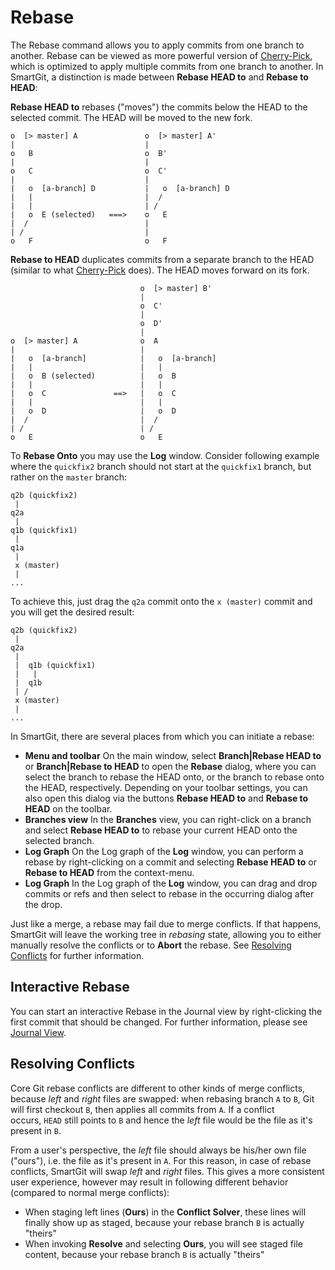 # Rebase

The Rebase command allows you to apply commits from one branch to
another. Rebase can be viewed as more powerful version of
[Cherry-Pick](#Rebase-cherry-pick), which is optimized to apply multiple
commits from one branch to another. In SmartGit, a distinction is made
between **Rebase HEAD to** and **Rebase to HEAD**:

**Rebase HEAD to** rebases ("moves") the commits below the HEAD to the
selected commit. The HEAD will be moved to the new fork.

<div class="code panel pdl" style="border-width: 1px;">

<div class="codeContent panelContent pdl">

``` text
o  [> master] A               o  [> master] A'
|                             |
o   B                         o  B'
|                             |
o   C                         o  C'
|                             |
|   o  [a-branch] D           |   o  [a-branch] D
|   |                         |  /
|   |                         | /
|   o  E (selected)   ===>    o   E
|  /                          |
| /                           |
o   F                         o   F
```

</div>

</div>

**Rebase to HEAD** duplicates commits from a separate branch to the HEAD
(similar to what [Cherry-Pick](#Rebase-cherry-pick) does). The HEAD
moves forward on its fork.

<div class="code panel pdl" style="border-width: 1px;">

<div class="codeContent panelContent pdl">

``` text
                             o  [> master] B'
                             |
                             o  C'
                             |
                             o  D'
                             |
o  [> master] A              o  A
|                            |
|   o  [a-branch]            |   o  [a-branch]
|   |                        |   |
|   o  B (selected)          |   o  B
|   |                        |   |
|   o  C               ==>   |   o  C
|   |                        |   |
|   o  D                     |   o  D
|  /                         |  /
| /                          | /
o   E                        o   E
```

</div>

</div>

To **Rebase Onto** you may use the **Log** window. Consider following
example where the `quickfix2` branch should not start at the `quickfix1`
branch, but rather on the `master` branch:

<div class="code panel pdl" style="border-width: 1px;">

<div class="codeContent panelContent pdl">

``` text
q2b (quickfix2)
 |
q2a
 |
q1b (quickfix1)
 |
q1a
 |
 x (master)
 |
...
```

</div>

</div>

To achieve this, just drag the `q2a` commit onto the `x (master)` commit
and you will get the desired result:

<div class="code panel pdl" style="border-width: 1px;">

<div class="codeContent panelContent pdl">

``` text
q2b (quickfix2)
 |
q2a
 |
 |  q1b (quickfix1)
 |   |
 |  q1b
 | /
 x (master)
 |
...
```

</div>

</div>

In SmartGit, there are several places from which you can initiate a
rebase:

  - **Menu and toolbar** On the main window, select **Branch|Rebase HEAD
    to** or **Branch|Rebase to HEAD** to open the **Rebase** dialog,
    where you can select the branch to rebase the HEAD onto, or the
    branch to rebase onto the HEAD, respectively. Depending on your
    toolbar settings, you can also open this dialog via the buttons
    **Rebase HEAD to** and **Rebase to HEAD** on the toolbar.
  - **Branches view** In the **Branches** view, you can right-click on a
    branch and select **Rebase HEAD to** to rebase your current HEAD
    onto the selected branch.
  - **Log Graph** On the Log graph of the **Log** window, you can
    perform a rebase by right-clicking on a commit and selecting
    **Rebase HEAD to** or **Rebase to HEAD** from the context-menu.
  - **Log Graph** In the Log graph of the **Log** window, you can drag
    and drop commits or refs and then select to rebase in the occurring
    dialog after the drop.

Just like a merge, a rebase may fail due to merge conflicts. If that
happens, SmartGit will leave the working tree in *rebasing* state,
allowing you to either manually resolve the conflicts or to **Abort**
the rebase. See [Resolving Conflicts](#Rebase-resolve-conflicts) for
further information.

## Interactive Rebase

You can start an interactive Rebase in the Journal view by
right-clicking the first commit that should be changed. For further
information, please see [Journal View](Journal_View).

## Resolving Conflicts

Core Git rebase conflicts are different to other kinds of merge
conflicts, because *left* and *right* files are swapped: when rebasing
branch `A` to `B`, Git will first checkout `B`, then applies all commits
from `A`. If a conflict occurs, `HEAD` still points to `B` and hence the
*left* file would be the file as it's present in `B`.

From a user's perspective, the *left* file should always be his/her own
file ("ours"), i.e. the file as it's present in `A`. For this reason, in
case of rebase conflicts, SmartGit will swap *left* and *right* files.
This gives a more consistent user experience, however may result in
following different behavior (compared to normal merge conflicts):

  - When staging left lines (**Ours**) in the **Conflict Solver**, these
    lines will finally show up as staged, because your rebase branch `B`
    is actually "theirs"
  - When invoking **Resolve** and selecting **Ours**, you will see
    staged file content, because your rebase branch `B` is actually
    "theirs"
